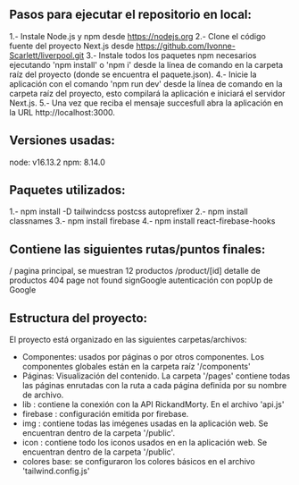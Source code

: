## Pasos para ejecutar el repositorio en local:
1.- Instale Node.js y npm desde https://nodejs.org 
2.- Clone el código fuente del proyecto Next.js desde https://github.com/Ivonne-Scarlett/liverpool.git
3.- Instale todos los paquetes npm necesarios ejecutando 'npm install' o 'npm i' desde la línea de comando en la carpeta raíz del proyecto (donde se encuentra el paquete.json).
4.- Inicie la aplicación con el comando 'npm run dev' desde la línea de comando en la carpeta raíz del proyecto, 
esto compilará la aplicación e iniciará el servidor Next.js.
5.- Una vez que reciba el mensaje succesfull abra la aplicación en la URL http://localhost:3000.


## Versiones usadas:
node: v16.13.2
npm: 8.14.0


## Paquetes utilizados:
1.- npm install -D tailwindcss postcss autoprefixer
2.- npm install classnames
3.- npm install firebase
4.- npm install react-firebase-hooks


## Contiene las siguientes rutas/puntos finales:
/                 pagina principal, se muestran 12 productos
/product/[id]     detalle de productos
404               page not found
signGoogle        autenticación con popUp de Google


## Estructura del proyecto:
El proyecto está organizado en las siguientes carpetas/archivos:
- Componentes: usados ​​por páginas o por otros componentes. Los componentes globales están en la carpeta raíz '/components' 
- Páginas: Visualización del contenido. La carpeta '/pages' contiene todas las páginas enrutadas con la ruta a cada página definida por su nombre de archivo.
- lib : contiene la conexión con la API RickandMorty. En el archivo 'api.js'
- firebase : configuración emitida por firebase. 
- img : contiene todas las imégenes usadas en la aplicación web. Se encuentran dentro de la carpeta '/public'.
- icon : contiene todo los iconos usados en en la aplicación web. Se encuentran dentro de la carpeta '/public'.
- colores base: se configuraron los colores básicos en el archivo 'tailwind.config.js' 


